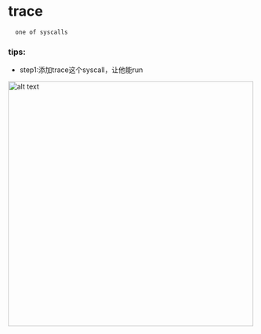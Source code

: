 # trace    
      one of syscalls
### tips:
+ step1:添加trace这个syscall，让他能run
 <!-- ![cc5366682b1e481df2bf3e242b153a5.png](https://s2.loli.net/2024/03/28/IMwvsfiYz7lg2Tc.png) -->

<img src="https://s2.loli.net/2024/03/28/IMwvsfiYz7lg2Tc.png" alt="alt text" width="500" height="auto">
